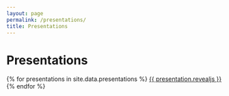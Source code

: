 ```yaml
---
layout: page
permalink: /presentations/
title: Presentations 
---
```


# Presentations

{% for presentations in site.data.presentations %}
<a href="{{ project.osf }}">{{ presentation.revealjs }}</a>
{% endfor %}



